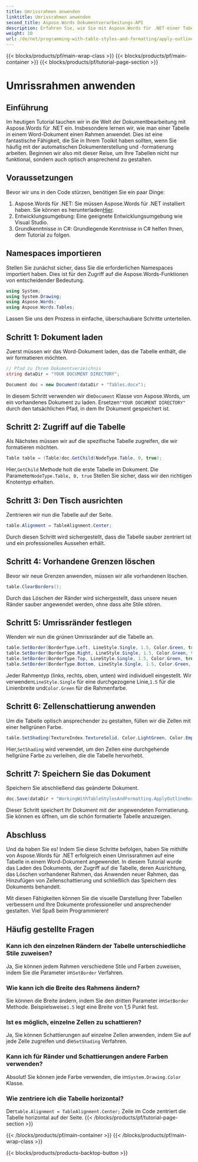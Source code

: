 ```yaml
---
title: Umrissrahmen anwenden
linktitle: Umrissrahmen anwenden
second_title: Aspose.Words Dokumentverarbeitungs-API
description: Erfahren Sie, wie Sie mit Aspose.Words für .NET einer Tabelle in Word einen Rahmen zuweisen. Folgen Sie unserer Schritt-für-Schritt-Anleitung zur perfekten Tabellenformatierung.
weight: 10
url: /de/net/programming-with-table-styles-and-formatting/apply-outline-border/
---
```


{{< blocks/products/pf/main-wrap-class >}}
{{< blocks/products/pf/main-container >}}
{{< blocks/products/pf/tutorial-page-section >}}

# Umrissrahmen anwenden

## Einführung

Im heutigen Tutorial tauchen wir in die Welt der Dokumentbearbeitung mit Aspose.Words für .NET ein. Insbesondere lernen wir, wie man einer Tabelle in einem Word-Dokument einen Rahmen anwendet. Dies ist eine fantastische Fähigkeit, die Sie in Ihrem Toolkit haben sollten, wenn Sie häufig mit der automatischen Dokumenterstellung und -formatierung arbeiten. Beginnen wir also mit dieser Reise, um Ihre Tabellen nicht nur funktional, sondern auch optisch ansprechend zu gestalten.

## Voraussetzungen

Bevor wir uns in den Code stürzen, benötigen Sie ein paar Dinge:

1.  Aspose.Words für .NET: Sie müssen Aspose.Words für .NET installiert haben. Sie können es herunterladen[Hier](https://releases.aspose.com/words/net/).
2. Entwicklungsumgebung: Eine geeignete Entwicklungsumgebung wie Visual Studio.
3. Grundkenntnisse in C#: Grundlegende Kenntnisse in C# helfen Ihnen, dem Tutorial zu folgen.

## Namespaces importieren

Stellen Sie zunächst sicher, dass Sie die erforderlichen Namespaces importiert haben. Dies ist für den Zugriff auf die Aspose.Words-Funktionen von entscheidender Bedeutung.

```csharp
using System;
using System.Drawing;
using Aspose.Words;
using Aspose.Words.Tables;
```

Lassen Sie uns den Prozess in einfache, überschaubare Schritte unterteilen.

## Schritt 1: Dokument laden

Zuerst müssen wir das Word-Dokument laden, das die Tabelle enthält, die wir formatieren möchten.

```csharp
// Pfad zu Ihrem Dokumentverzeichnis
string dataDir = "YOUR DOCUMENT DIRECTORY";

Document doc = new Document(dataDir + "Tables.docx");
```

 In diesem Schritt verwenden wir die`Document` Klasse von Aspose.Words, um ein vorhandenes Dokument zu laden. Ersetzen`"YOUR DOCUMENT DIRECTORY"` durch den tatsächlichen Pfad, in dem Ihr Dokument gespeichert ist.

## Schritt 2: Zugriff auf die Tabelle

Als Nächstes müssen wir auf die spezifische Tabelle zugreifen, die wir formatieren möchten. 

```csharp
Table table = (Table)doc.GetChild(NodeType.Table, 0, true);
```

 Hier,`GetChild` Methode holt die erste Tabelle im Dokument. Die Parameter`NodeType.Table, 0, true` Stellen Sie sicher, dass wir den richtigen Knotentyp erhalten.

## Schritt 3: Den Tisch ausrichten

Zentrieren wir nun die Tabelle auf der Seite.

```csharp
table.Alignment = TableAlignment.Center;
```

Durch diesen Schritt wird sichergestellt, dass die Tabelle sauber zentriert ist und ein professionelles Aussehen erhält.

## Schritt 4: Vorhandene Grenzen löschen

Bevor wir neue Grenzen anwenden, müssen wir alle vorhandenen löschen.

```csharp
table.ClearBorders();
```

Durch das Löschen der Ränder wird sichergestellt, dass unsere neuen Ränder sauber angewendet werden, ohne dass alte Stile stören.

## Schritt 5: Umrissränder festlegen

Wenden wir nun die grünen Umrissränder auf die Tabelle an.

```csharp
table.SetBorder(BorderType.Left, LineStyle.Single, 1.5, Color.Green, true);
table.SetBorder(BorderType.Right, LineStyle.Single, 1.5, Color.Green, true);
table.SetBorder(BorderType.Top, LineStyle.Single, 1.5, Color.Green, true);
table.SetBorder(BorderType.Bottom, LineStyle.Single, 1.5, Color.Green, true);
```

 Jeder Rahmentyp (links, rechts, oben, unten) wird individuell eingestellt. Wir verwenden`LineStyle.Single` für eine durchgezogene Linie,`1.5` für die Linienbreite und`Color.Green` für die Rahmenfarbe.

## Schritt 6: Zellenschattierung anwenden

Um die Tabelle optisch ansprechender zu gestalten, füllen wir die Zellen mit einer hellgrünen Farbe.

```csharp
table.SetShading(TextureIndex.TextureSolid, Color.LightGreen, Color.Empty);
```

 Hier,`SetShading` wird verwendet, um den Zellen eine durchgehende hellgrüne Farbe zu verleihen, die die Tabelle hervorhebt.

## Schritt 7: Speichern Sie das Dokument

Speichern Sie abschließend das geänderte Dokument.

```csharp
doc.Save(dataDir + "WorkingWithTableStylesAndFormatting.ApplyOutlineBorder.docx");
```

Dieser Schritt speichert Ihr Dokument mit der angewendeten Formatierung. Sie können es öffnen, um die schön formatierte Tabelle anzuzeigen.

## Abschluss

Und da haben Sie es! Indem Sie diese Schritte befolgen, haben Sie mithilfe von Aspose.Words für .NET erfolgreich einen Umrissrahmen auf eine Tabelle in einem Word-Dokument angewendet. In diesem Tutorial wurde das Laden des Dokuments, der Zugriff auf die Tabelle, deren Ausrichtung, das Löschen vorhandener Rahmen, das Anwenden neuer Rahmen, das Hinzufügen von Zellenschattierung und schließlich das Speichern des Dokuments behandelt. 

Mit diesen Fähigkeiten können Sie die visuelle Darstellung Ihrer Tabellen verbessern und Ihre Dokumente professioneller und ansprechender gestalten. Viel Spaß beim Programmieren!

## Häufig gestellte Fragen

### Kann ich den einzelnen Rändern der Tabelle unterschiedliche Stile zuweisen?  
 Ja, Sie können jedem Rahmen verschiedene Stile und Farben zuweisen, indem Sie die Parameter im`SetBorder` Verfahren.

### Wie kann ich die Breite des Rahmens ändern?  
 Sie können die Breite ändern, indem Sie den dritten Parameter im`SetBorder` Methode. Beispielsweise`1.5` legt eine Breite von 1,5 Punkt fest.

### Ist es möglich, einzelne Zellen zu schattieren?  
 Ja, Sie können Schattierungen auf einzelne Zellen anwenden, indem Sie auf jede Zelle zugreifen und die`SetShading` Verfahren.

### Kann ich für Ränder und Schattierungen andere Farben verwenden?  
 Absolut! Sie können jede Farbe verwenden, die im`System.Drawing.Color` Klasse.

### Wie zentriere ich die Tabelle horizontal?  
 Der`table.Alignment = TableAlignment.Center;` Zeile im Code zentriert die Tabelle horizontal auf der Seite.
{{< /blocks/products/pf/tutorial-page-section >}}

{{< /blocks/products/pf/main-container >}}
{{< /blocks/products/pf/main-wrap-class >}}

{{< blocks/products/products-backtop-button >}}
